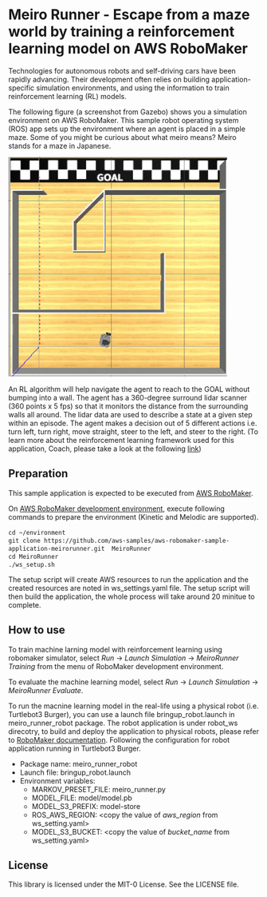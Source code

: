# Meiro Runner - Escape from a maze world by training a reinforcement learning model on AWS RoboMaker

Technologies for autonomous robots and self-driving cars have been rapidly advancing. Their development often relies on building application-specific simulation environments, and using the information to train reinforcement learning (RL) models. 

The following figure (a screenshot from Gazebo) shows you a simulation environment on AWS RoboMaker. This sample robot operating system (ROS) app sets up the environment where an agent is placed in a simple maze. Some of you might be curious about what meiro means? Meiro stands for a maze in Japanese.

![image1](docs/images/image1.png)

An RL algorithm will help navigate the agent to reach to the GOAL without bumping into a wall. The agent has a 360-degree surround lidar scanner (360 points x 5 fps) so that it monitors the distance from the surrounding walls all around. The lidar data are used to describe a state at a given step within an episode. The agent makes a decision out of 5 different actions i.e. turn left, turn right, move straight, steer to the left, and steer to the right. (To learn more about the reinforcement learning framework used for this application, Coach, please take a look at the following [link](https://github.com/NervanaSystems/coach))  

## Preparation 

This sample application is expected to be executed from [AWS RoboMaker](https://aws.amazon.com/robomaker/).

On [AWS RoboMaker development environment](https://console.aws.amazon.com/robomaker/home#ides), execute following commands to prepare the environment (Kinetic and Melodic are supported).

```
cd ~/environment
git clone https://github.com/aws-samples/aws-robomaker-sample-application-meirorunner.git  MeiroRunner
cd MeiroRunner
./ws_setup.sh
```

The setup script will create AWS resources to run the application and the created resources are noted in ws_settings.yaml file.
The setup script will then build the application, the whole process will take around 20 minitue to complete.

## How to use
To train machine larning model with reinforcement learning using robomaker simulator,  select *Run* -> *Launch Simulation* -> *MeiroRunner Training* from the menu of RoboMaker development environment.

To evaluate the machine learning model, select *Run* -> *Launch Simulation* -> *MeiroRunner Evaluate*.

To run the macnine learning model in the real-life using a physical robot (i.e. Turtlebot3 Burger), you can use a launch file bringup_robot.launch in meiro_runner_robot package.
The robot application is under robot_ws direcotry, to build and deploy the application to physical robots, please refer to [RoboMaker documentation](https://docs.aws.amazon.com/robomaker/latest/dg/gs-deploy.html).
Following the configuration for robot application running in Turtlebot3 Burger.

- Package name: meiro_runner_robot
- Launch file: bringup_robot.launch
- Environment variables:
    -  MARKOV_PRESET_FILE: meiro_runner.py
    - MODEL_FILE: model/model.pb
    - MODEL_S3_PREFIX: model-store
    - ROS_AWS_REGION: <copy the value of *aws_region* from ws_setting.yaml>
    - MODEL_S3_BUCKET: <copy the value of *bucket_name* from ws_setting.yaml> 

## License

This library is licensed under the MIT-0 License. See the LICENSE file.
